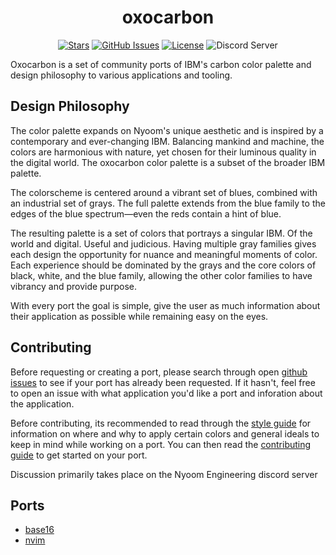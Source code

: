 <div align="center">

# oxocarbon

</div>

<div align="center">

[![Stars](https://img.shields.io/github/stars/nyoom-engineering/oxocarbon?color=%23b66467&style=for-the-badge)](https://github.com/nyoom-engineering/oxocarbon/stargazers)
[![GitHub Issues](https://img.shields.io/github/issues/nyoom-engineering/oxocarbon?color=%238c977d&style=for-the-badge)](https://github.com/nyoom-engineering/oxocarbon/issues)
[![License](https://img.shields.io/github/license/nyoom-engineering/oxocarbon?color=%238da3b9&style=for-the-badge)](https://mit-license.org/)
![Discord Server](https://img.shields.io/discord/1050624267592663050?color=738adb&label=Discord&Color=white&style=for-the-badge)

</div>

Oxocarbon is a set of community ports of IBM's carbon color palette and design philosophy to various applications and tooling.

## Design Philosophy

The color palette expands on Nyoom's unique aesthetic and is inspired by a contemporary and ever-changing IBM. Balancing mankind and machine, the colors are harmonious with nature, yet chosen for their luminous quality in the digital world. The oxocarbon color palette is a subset of the broader IBM palette.

The colorscheme is centered around a vibrant set of blues, combined with an industrial set of grays. The full palette extends from the blue family to the edges of the blue spectrum—even the reds contain a hint of blue.

The resulting palette is a set of colors that portrays a singular IBM. Of the world and digital. Useful and judicious. Having multiple gray families gives each design the opportunity for nuance and meaningful moments of color. Each experience should be dominated by the grays and the core colors of black, white, and the blue family, allowing the other color families to have vibrancy and provide purpose.

With every port the goal is simple, give the user as much information about their application as possible while remaining easy on the eyes.

## Contributing

Before requesting or creating a port, please search through open [github issues](https://github.com/nyoom-engineering/oxocarbon/issues) to see if your port has already been requested. If it hasn't, feel free to open an issue with what application you'd like a port and inforation about the application.

Before contributing, its recommended to read through the [style guide](https://github.com/nyoom-engineering/oxocarbon/blob/main/docs/style-guide.md) for information on where and why to apply certain colors and general ideals to keep in mind while working on a port. You can then read the [contributing guide](https://github.com/nyoom-engineering/oxocarbon/blob/main/docs/contributing.md) to get started on your port.

Discussion primarily takes place on the Nyoom Engineering discord server

## Ports

- [base16](https://github.com/nyoom-engineering/base16-oxocarbon)
- [nvim](https://github.com/nyoom-engineering/oxocarbon.nvim)

